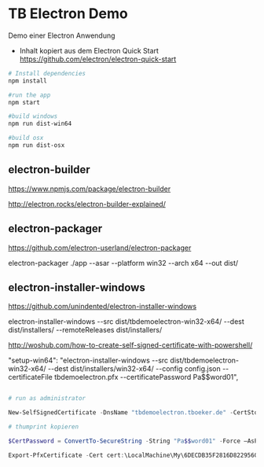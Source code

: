 # TB Electron Demo 

Demo einer Electron Anwendung

* Inhalt kopiert aus dem Electron Quick Start <https://github.com/electron/electron-quick-start>

```bash
# Install dependencies
npm install 

#run the app
npm start

#build windows
npm run dist-win64

#build osx
npm run dist-osx
```



## electron-builder

https://www.npmjs.com/package/electron-builder

http://electron.rocks/electron-builder-explained/


## electron-packager

https://github.com/electron-userland/electron-packager

electron-packager ./app --asar --platform win32 --arch x64 --out dist/

## electron-installer-windows

https://github.com/unindented/electron-installer-windows

electron-installer-windows --src dist/tbdemoelectron-win32-x64/ --dest dist/installers/ --remoteReleases dist/installers/ 

http://woshub.com/how-to-create-self-signed-certificate-with-powershell/

"setup-win64": "electron-installer-windows --src dist/tbdemoelectron-win32-x64/ --dest dist/installers/win32-x64/  --config config.json --certificateFile tbdemoelectron.pfx --certificatePassword Pa$$word01",
    

    
```powershell

# run as administrator

New-SelfSignedCertificate -DnsName "tbdemoelectron.tboeker.de" -CertStoreLocation "cert:\LocalMachine\My"

# thumprint kopieren

$CertPassword = ConvertTo-SecureString -String "Pa$$word01" -Force –AsPlainText

Export-PfxCertificate -Cert cert:\LocalMachine\My\6DECDB35F2816D8229560C8AF51DEED8191A432D  -FilePath tbdemoelectron.pfx -Password $CertPassword


```